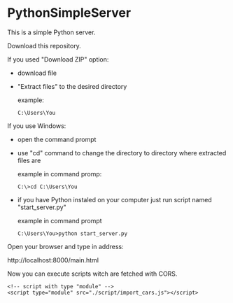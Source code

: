# PythonSimpleServer
This is a simple Python server.

Download this repository.

If you used "Download ZIP" option:
- download file
- "Extract files" to the desired directory
  
  example:

  ```
  C:\Users\You
  ```

If you use Windows:
- open the command prompt
- use "cd" command to change the directory to directory where extracted files are

  example in command promp:

  ```
  C:\>cd C:\Users\You
  ```

- if you have Python instaled on your computer just run script named "start_server.py"

  example in command prompt
  
  ```
  C:\Users\You>python start_server.py
  ```


Open your browser and type in address:

  http://localhost:8000/main.html

Now you can execute scripts witch are fetched with CORS.

```
<!-- script with type "module" -->
<script type="module" src="./script/import_cars.js"></script>
```
